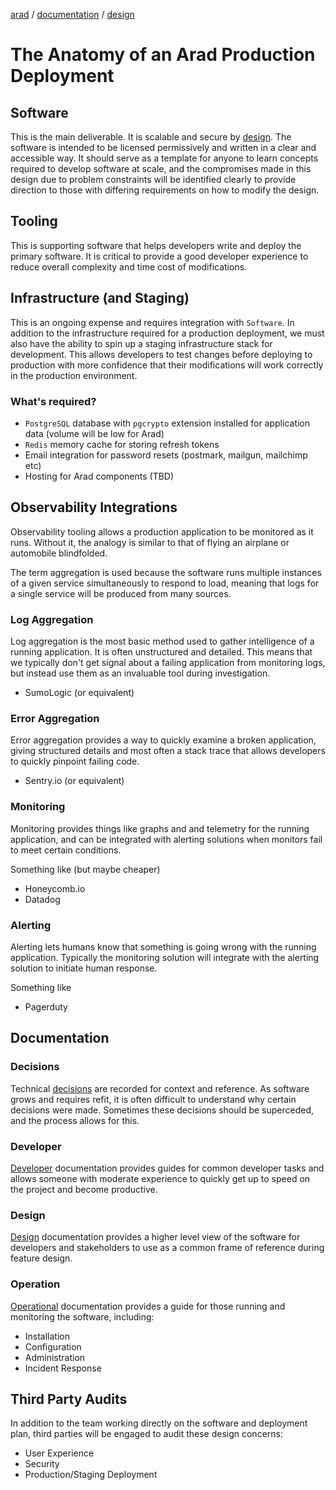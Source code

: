[arad](../../../../) / [documentation](../) / [design](./)

# The Anatomy of an Arad Production Deployment


## Software

This is the main deliverable. It is scalable and secure by [design](../design/). The software is intended to be licensed
permissively and written in a clear and accessible way. It should serve as a template for anyone to learn concepts
required to develop software at scale, and the compromises made in this design due to problem constraints will be
identified clearly to provide direction to those with differing requirements on how to modify the design.

## Tooling

This is supporting software that helps developers write and deploy the primary software. It is critical to provide a
good developer experience to reduce overall complexity and time cost of modifications.

## Infrastructure (and Staging)

This is an ongoing expense and requires integration with `Software`. In addition to the infrastructure required for a
production deployment, we must also have the ability to spin up a staging infrastructure stack for development. This
allows developers to test changes before deploying to production with more confidence that their modifications will work
correctly in the production environment.

### What's required?

- `PostgreSQL` database with `pgcrypto` extension installed for application data (volume will be low for Arad)
- `Redis` memory cache for storing refresh tokens
- Email integration for password resets (postmark, mailgun, mailchimp etc)
- Hosting for Arad components (TBD)


## Observability Integrations

Observability tooling allows a production application to be monitored as it runs. Without it, the analogy is similar to
that of flying an airplane or automobile blindfolded.

The term aggregation is used because the software runs multiple instances of a given service simultaneously to respond
to load, meaning that logs for a single service will be produced from many sources.

### Log Aggregation

Log aggregation is the most basic method used to gather intelligence of a running application. It is often unstructured
and detailed. This means that we typically don't get signal about a failing application from monitoring logs, but
instead use them as an invaluable tool during investigation.

- SumoLogic (or equivalent)

### Error Aggregation

Error aggregation provides a way to quickly examine a broken application, giving structured details and most often a
stack trace that allows developers to quickly pinpoint failing code.

- Sentry.io (or equivalent)

### Monitoring

Monitoring provides things like graphs and and telemetry for the running application, and can be integrated with
alerting solutions when monitors fail to meet certain conditions.

Something like (but maybe cheaper)
- Honeycomb.io
- Datadog

### Alerting

Alerting lets humans know that something is going wrong with the running application. Typically the monitoring solution
will integrate with the alerting solution to initiate human response.

Something like
- Pagerduty


## Documentation

### Decisions

Technical [decisions](../decisions/) are recorded for context and reference. As software grows and requires refit, it is
often difficult to understand why certain decisions were made. Sometimes these decisions should be superceded, and the
process allows for this.

### Developer

[Developer](../development/) documentation provides guides for common developer tasks and allows someone with moderate
experience to quickly get up to speed on the project and become productive.

### Design

[Design](../design/) documentation provides a higher level view of the software for developers and stakeholders to
use as a common frame of reference during feature design.

### Operation

[Operational](../operation/) documentation provides a guide for those running and monitoring the software, including:

- Installation
- Configuration
- Administration
- Incident Response


## Third Party Audits

In addition to the team working directly on the software and deployment plan, third parties will be engaged to audit
these design concerns:

- User Experience
- Security
- Production/Staging Deployment
